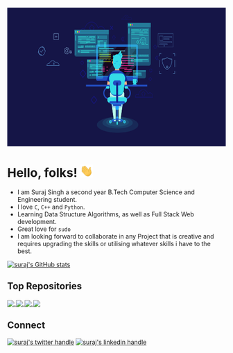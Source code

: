 <p align="center">
    <img src="assets/developer.png" alt-text="developer" height="320px" width="100%">
</p>

# Hello, folks! <img src="assets/wave.gif" width="30px">
- I am Suraj Singh a second year B.Tech Computer Science and Engineering student.
- I love ```C```, ```C++``` and ```Python```.
- Learning Data Structure Algorithms, as well as Full Stack Web development.
- Great love for ```sudo```
- I am looking forward to collaborate in any Project that is creative and requires upgrading the skills or utilising whatever skills i have to the best.

[![suraj's GitHub stats](https://github-readme-stats.vercel.app/api?username=suraj-singh12&theme=github_dark&show_icons=true&count_private=true)](https://github.com/suraj-singh12)

## Top Repositories
<a href="https://github.com/suraj-singh12/Project-SearchEverywhere">
  <img align="center" src="https://github-readme-stats.vercel.app/api/pin/?username=suraj-singh12&theme=jolly&repo=Project-SearchEverywhere" />
</a>
<a href="https://github.com/suraj-singh12/Project-Rahat">
  <img align="center" src="https://github-readme-stats.vercel.app/api/pin/?username=suraj-singh12&theme=jolly&repo=Project-Rahat" />
</a>
<a href="https://github.com/suraj-singh12/any-to-pdf">
  <img align="center" src="https://github-readme-stats.vercel.app/api/pin/?username=suraj-singh12&theme=jolly&repo=any-to-pdf" />
</a>
<a href="https://github.com/suraj-singh12/CSE202CPPCodes">
  <img align="center" src="https://github-readme-stats.vercel.app/api/pin/?username=suraj-singh12&theme=jolly&repo=CSE202CPPCodes" />
</a>

## Connect
[![suraj's twitter handle](https://img.shields.io/badge/Twitter-1DA1F2?style=for-the-badge&logo=twitter&logoColor=white)](https://twitter.com/suraj_singh_12)
[![suraj's linkedin handle](https://img.shields.io/badge/LinkedIn-0077B5?style=for-the-badge&logo=linkedin&logoColor=white)](https://www.linkedin.com/in/suraj-singh-5092/)

<!---
suraj-singh12/suraj-singh12 is a ✨ special ✨ repository because its `README.md` (this file) appears on your GitHub profile.
You can click the Preview link to take a look at your changes.
--->

